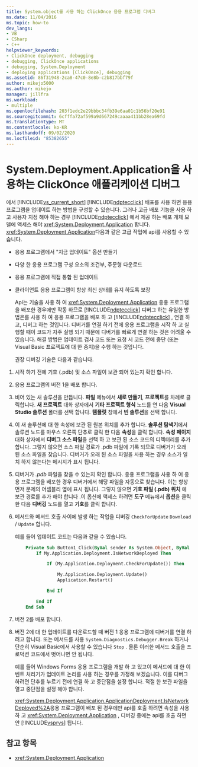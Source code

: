 ```yaml
---
title: System.object를 사용 하는 ClickOnce 응용 프로그램 디버그
ms.date: 11/04/2016
ms.topic: how-to
dev_langs:
- VB
- CSharp
- C++
helpviewer_keywords:
- ClickOnce deployment, debugging
- debugging, ClickOnce applications
- debugging, System.Deployment
- deploying applications [ClickOnce], debugging
ms.assetid: 86f31948-2ca8-47c0-8e8b-c2b817bbf79f
author: mikejo5000
ms.author: mikejo
manager: jillfra
ms.workload:
- multiple
ms.openlocfilehash: 203f1edc2e29bbbc34fb39e6aa01c1b56bf20e91
ms.sourcegitcommit: 6cfffa72af599a9d667249caaaa411bb28ea69fd
ms.translationtype: MT
ms.contentlocale: ko-KR
ms.lasthandoff: 09/02/2020
ms.locfileid: "85382655"
---
```

# <a name="debug-clickonce-applications-that-use-systemdeploymentapplication"></a>System.Deployment.Application을 사용하는 ClickOnce 애플리케이션 디버그
에서 [!INCLUDE[vs_current_short](../code-quality/includes/vs_current_short_md.md)] [!INCLUDE[ndptecclick](../deployment/includes/ndptecclick_md.md)] 배포를 사용 하면 응용 프로그램을 업데이트 하는 방법을 구성할 수 있습니다. 그러나 고급 배포 기능을 사용 하 고 사용자 지정 해야 하는 경우 [!INCLUDE[ndptecclick](../deployment/includes/ndptecclick_md.md)] 에서 제공 하는 배포 개체 모델에 액세스 해야 <xref:System.Deployment.Application> 합니다. <xref:System.Deployment.Application>다음과 같은 고급 작업에 api를 사용할 수 있습니다.

- 응용 프로그램에서 "지금 업데이트" 옵션 만들기

- 다양 한 응용 프로그램 구성 요소의 조건부, 주문형 다운로드

- 응용 프로그램에 직접 통합 된 업데이트

- 클라이언트 응용 프로그램이 항상 최신 상태를 유지 하도록 보장

  Api는 기술을 사용 하 여 <xref:System.Deployment.Application> 응용 프로그램을 배포한 경우에만 작동 하므로 [!INCLUDE[ndptecclick](../deployment/includes/ndptecclick_md.md)] 디버그 하는 유일한 방법은를 사용 하 여 응용 프로그램을 배포 하 고 [!INCLUDE[ndptecclick](../deployment/includes/ndptecclick_md.md)] , 연결 하 고, 디버그 하는 것입니다. 디버거를 연결 하기 전에 응용 프로그램을 시작 하 고 실행할 때이 코드가 자주 실행 되기 때문에 디버거를 빠르게 연결 하는 것은 어려울 수 있습니다. 해결 방법은 업데이트 검사 코드 또는 요청 시 코드 전에 중단 (또는 Visual Basic 프로젝트에 대 한 중지)을 수행 하는 것입니다.

  권장 디버깅 기술은 다음과 같습니다.

1. 시작 하기 전에 기호 (.pdb) 및 소스 파일이 보관 되어 있는지 확인 합니다.

2. 응용 프로그램의 버전 1을 배포 합니다.

3. 비어 있는 새 솔루션을 만듭니다. **파일** 메뉴에서 **새로 만들기**, **프로젝트**를 차례로 클릭합니다. **새 프로젝트** 대화 상자에서 **기타 프로젝트 형식** 노드를 연 다음 **Visual Studio 솔루션** 폴더를 선택 합니다. **템플릿** 창에서 **빈 솔루션**을 선택 합니다.

4. 이 새 솔루션에 대 한 속성에 보관 된 원본 위치를 추가 합니다. **솔루션 탐색기**에서 솔루션 노드를 마우스 오른쪽 단추로 클릭 한 다음 **속성**을 클릭 합니다. **속성 페이지** 대화 상자에서 **디버그 소스 파일**을 선택 하 고 보관 된 소스 코드의 디렉터리를 추가 합니다. 그렇지 않으면 소스 파일 경로가 .pdb 파일에 기록 되므로 디버거가 오래 된 소스 파일을 찾습니다. 디버거가 오래 된 소스 파일을 사용 하는 경우 소스가 일치 하지 않는다는 메시지가 표시 됩니다.

5. 디버거가 *.pdb* 파일을 찾을 수 있는지 확인 합니다. 응용 프로그램을 사용 하 여 응용 프로그램을 배포한 경우 디버거에서 해당 파일을 자동으로 찾습니다. 이는 항상 먼저 문제의 어셈블리 옆에 표시 됩니다. 그렇지 않으면 **기호 파일 (.pdb) 위치** 에 보관 경로를 추가 해야 합니다 .이 옵션에 액세스 하려면 **도구** 메뉴에서 **옵션**을 클릭 한 다음 **디버깅** 노드를 열고 **기호**를 클릭 합니다.

6. 메서드와 메서드 호출 사이에 발생 하는 작업을 디버깅 `CheckForUpdate` `Download` / `Update` 합니다.

    예를 들어 업데이트 코드는 다음과 같을 수 있습니다.

   ```vb
       Private Sub Button1_Click(ByVal sender As System.Object, ByVal e As System.EventArgs) Handles Button1.Click
           If My.Application.Deployment.IsNetworkDeployed Then

               If (My.Application.Deployment.CheckForUpdate()) Then

                   My.Application.Deployment.Update()
                   Application.Restart()

               End If

           End If
       End Sub
   ```

7. 버전 2를 배포 합니다.

8. 버전 2에 대 한 업데이트를 다운로드할 때 버전 1 응용 프로그램에 디버거를 연결 하려고 합니다. 또는 메서드를 사용 `System.Diagnostics.Debugger.Break` 하거나 단순히 Visual Basic에서 사용할 수 있습니다 `Stop` . 물론 이러한 메서드 호출을 프로덕션 코드에서 벗어나면 안 됩니다.

    예를 들어 Windows Forms 응용 프로그램을 개발 하 고 있고이 메서드에 대 한 이벤트 처리기가 업데이트 논리를 사용 하는 경우를 가정해 보겠습니다. 이를 디버그 하려면 단추를 누르기 전에 연결 하 고 중단점을 설정 합니다. 적절 한 보관 파일을 열고 중단점을 설정 해야 합니다.

   <xref:System.Deployment.Application.ApplicationDeployment.IsNetworkDeployed%2A>응용 프로그램이 배포 된 경우에만 api를 호출 하려면 속성을 사용 하 고 <xref:System.Deployment.Application> , 디버깅 중에는 api를 호출 하면 안 [!INCLUDE[vsprvs](../code-quality/includes/vsprvs_md.md)] 됩니다.

## <a name="see-also"></a>참고 항목
- <xref:System.Deployment.Application>